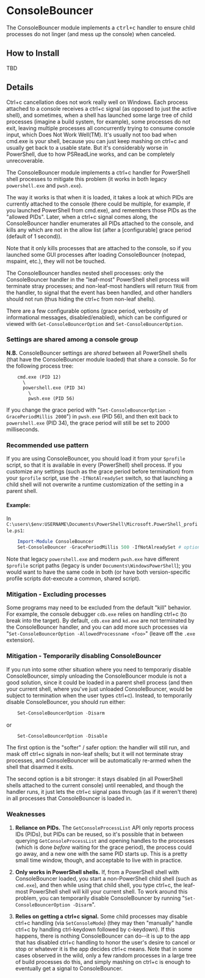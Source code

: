 # ConsoleBouncer

The ConsoleBouncer module implements a <kbd>ctrl+c</kbd> handler to ensure child
processes do not linger (and mess up the console) when canceled.

## How to Install

TBD

## Details

Ctrl+c cancellation does not work really well on Windows. Each process attached to a
console receives a ctrl+c signal (as opposed to just the active shell), and sometimes,
when a shell has launched some large tree of child processes (imagine a build system,
for example), some processes do not exit, leaving multiple processes all concurrently
trying to consume console input, which Does Not Work Well(TM). It's usually not too
bad when cmd.exe is your shell, because you can just keep mashing on ctrl+c and
usually get back to a usable state. But it's considerably worse in PowerShell, due to
how PSReadLine works, and can be completely unrecoverable.

The ConsoleBouncer module implements a ctrl+c handler for PowerShell shell processes
to mitigate this problem (it works in both legacy `powershell.exe` and `pwsh.exe`).

The way it works is that when it is loaded, it takes a look at which PIDs are
currently attached to the console (there could be multiple, for example, if you
launched PowerShell from cmd.exe), and remembers those PIDs as the "allowed PIDs".
Later, when a ctrl+c signal comes along, the ConsoleBouncer handler enumerates all
PIDs attached to the console, and kills any which are not in the allow list (after a
[configurable] grace period (default of 1 second)).

Note that it only kills processes that are attached to the console, so if you launched
some GUI processes after loading ConsoleBouncer (notepad, mspaint, etc.), they will
not be touched.

The ConsoleBouncer handles nested shell processes: only the ConsoleBouncer handler in
the "leaf-most" PowerShell shell process will terminate stray processes; and
non-leaf-most handlers will return `TRUE` from the handler, to signal that the event has
been handled, and other handlers should not run (thus hiding the ctrl+c from non-leaf
shells).

There are a few configurable options (grace period, verbosity of informational
messages, disabled/enabled), which can be configured or viewed with
`Get-ConsoleBouncerOption` and `Set-ConsoleBouncerOption`.

### Settings are shared among a console group

**N.B.** ConsoleBouncer settings are *shared* between all PowerShell shells (that have the
ConsoleBouncer module loaded) that share a console. So for the following process tree:

```
    cmd.exe (PID 12)
      \
      powershell.exe (PID 34)
        \
        pwsh.exe (PID 56)
```

If you change the grace period with "`Set-ConsoleBouncerOption -GracePeriodMillis
2000`") in `pwsh.exe` (PID 56), and then exit back to `powershell.exe` (PID 34), the grace
period will still be set to 2000 milliseconds.

### Recommended use pattern

If you are using ConsoleBouncer, you should load it from your `$profile` script, so that
it is available in every (PowerShell) shell process. If you customize any settings
(such as the grace period before termination) from your `$profile` script, use the
`-IfNotAlreadySet` switch, so that launching a child shell will not overwrite a runtime
customization of the setting in a parent shell.

#### Example:

In `C:\users\$env:USERNAME\Documents\PowerShell\Microsoft.PowerShell_profile.ps1`:
        
```powershell
    Import-Module ConsoleBouncer
    Set-ConsoleBouncer -GracePeriodMillis 500 -IfNotAlreadySet # optional
```

Note that legacy `powershell.exe` and modern `pwsh.exe` have different `$profile` script
paths (legacy is under `Documents\WindowsPowerShell`); you would want to have the same
code in both (or have both version-specific profile scripts dot-execute a common,
shared script).

### Mitigation - Excluding processes

Some programs may need to be excluded from the default "kill" behavior. For example,
the console debugger `cdb.exe` relies on handling ctrl+c (to break into the target). By
default, `cdb.exe` and `kd.exe` are not terminated by the ConsoleBouncer handler, and you
can add more such processes via "`Set-ConsoleBouncerOption -AllowedProcessname <foo>`"
(leave off the `.exe` extension).

### Mitigation - Temporarily disabling ConsoleBouncer

If you run into some other situation where you need to temporariy disable
ConsoleBouncer, simply unloading the ConsoleBouncer module is not a good solution,
since it could be loaded in a parent shell process (and then your current shell, where
you've just unloaded ConsoleBouncer, would be subject to termination when the user
types ctrl+c). Instead, to temporarily disable ConsoleBouncer, you should run either:

```powershell
    Set-ConsoleBouncerOption -Disarm
```
or
```powershell
    Set-ConsoleBouncerOption -Disable
```

The first option is the "softer" / safer option: the handler will still run, and mask
off ctrl+c signals in non-leaf shells; but it will not terminate stray processes, and
ConsoleBouncer will be automatically re-armed when the shell that disarmed it exits.

The second option is a bit stronger: it stays disabled (in all PowerShell shells
attached to the current console) until reenabled, and though the handler runs, it just
lets the ctrl+c signal pass through (as if it weren't there) in all processes that
ConsoleBouncer is loaded in.

### Weaknesses

1. **Reliance on PIDs.** The `GetConsoleProcessList` API only reports process IDs (PIDs), but
   PIDs can be reused, so it's possible that in between querying `GetConsoleProcessList` and
   opening handles to the processes (which is done *before* waiting for the grace period),
   the process could go away, and a new one with the same PID starts up. This is a pretty
   small time window, though, and acceptable to live with in practice.

2. **Only works in PowerShell shells.** If, from a PowerShell shell with ConsoleBouncer
   loaded, you start a non-PowerShell child shell (such as `cmd.exe`), and then while using
   that child shell, you type ctrl+c, the leaf-most PowerShell shell will kill your
   current shell. To work around this problem, you can temporarily disable ConsoleBouncer
   by running "`Set-ConsoleBouncerOption -Disarm`".

3. **Relies on getting a ctrl+c signal.** Some child processes may disable ctrl+c handling
   (via `SetConsoleMode`) (they may then "manually" handle ctrl+c by handling ctrl-keydown
   followed by c-keydown). If this happens, there is nothing ConsoleBouncer can do--it is
   up to the app that has disabled ctrl+c handling to honor the user's desire to cancel or
   stop or whatever it is the app decides ctrl+c means. Note that in some cases observed
   in the wild, only a few random processes in a large tree of build processes do this,
   and simply mashing on ctrl+c is enough to eventually get a signal to ConsoleBouncer.

